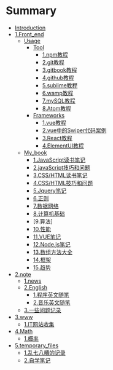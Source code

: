 # Summary

* [Introduction](README.md)
* [1.Front_end]()
    * [Usage]()
        * [Tool]()   
            * [1.npm教程](Front_end/Usage/Tool/npm.md)
            * [2.git教程](Front_end/Usage/Tool/git.md)
            * [3.gitbook教程](Front_end/Usage/Tool/gitbook.md)
            * [4.github教程](Front_end/Usage/Tool/github.md)
            * [5.sublime教程](Front_end/Usage/Tool/sublime.md)
            * [6.wamp教程](Front_end/Usage/Tool/wamp.md)
            * [7.mySQL教程](Front_end/Usage/Tool/mySQL.md)
            * [8.Atom教程](Front_end/Usage/Tool/Atom.md)
        * [Frameworks]()
            * [1.vue教程](Front_end/Usage/Frameworks/vue.md)
            * [2.vue中的Swiper代码案例](Front_end/Usage/Frameworks/useSwiperInVUE.md)
            * [3.React教程](Front_end/Usage/Frameworks/React.md)
            * [4.ElementUI教程](Front_end/Usage/Frameworks/ElementUI.md)
    * [My_book]()
        * [1.JavaScript读书笔记](Front_end/My_book/JavaScript_BOOK.md)
        * [2.javaScript技巧和问题](Front_end/My_book/javaScript技巧和问题.md)
        * [3.CSS/HTML读书笔记](Front_end/My_book/CSS_BOOK.md)
        * [4.CSS/HTML技巧和问题](Front_end/My_book/css技巧和问题.md)
        * [5.Jquery笔记](Front_end/My_book/jquery笔记.md)
        * [6.正则](Front_end/My_book/正则.md)
        * [7.数据网络](Front_end/My_book/数据网络.md)
        * [8.计算机基础](Front_end/My_book/计算机基础.md)
        * [9.算法]
        * [10.性能](Front_end/My_book/性能.md)
        * [11.VUE笔记](Front_end/My_book/VUE笔记.md)
        * [12.Node.js笔记](Front_end/My_book/node笔记.md)
        * [13.数组方法大全](Front_end/My_book/数组方法大全.md)
        * [14.框架](Front_end/My_book/框架.md)
        * [15.趋势](Front_end/My_book/趋势.md)
* [2.note]()
    * [1.news](note/news.md)
    * [2.English]()
        * [1.程序英文随笔](note/English/Sentence.md)
        * [2.音乐英文随笔](note/English/music.md)
    * [3.一些问题记录](note/question.md)
* [3.www]()
    * [1.IT网站收集](www/IT网站收集.md)
* [4.Math]()
    * [1.概率](Math/概率学.md)
* [5.temporary_files]()
    * [1.乱七八糟的记录](temporary_files/乱七八糟的记录.md)
    * [2.自学笔记](temporary_files/自学笔记.md)
